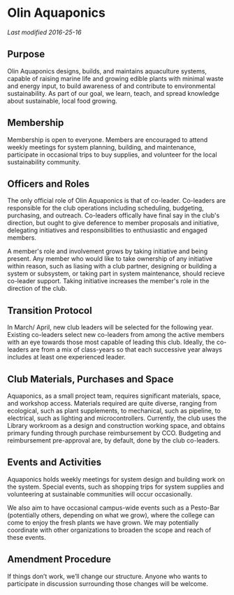 # Olin Aquaponics
*Last modified 2016-25-16*

## Purpose

Olin Aquaponics designs, builds, and maintains aquaculture systems, capable of raising marine life and growing edible plants with minimal waste and energy input, to build awareness of and contribute to environmental sustainability. As part of our goal, we learn, teach, and spread knowledge about sustainable, local food growing.

## Membership

Membership is open to everyone. Members are encouraged to attend weekly meetings for system planning, building, and maintenance, participate in occasional trips to buy supplies, and volunteer for the local sustainability community.

## Officers and Roles

The only official role of Olin Aquaponics is that of co-leader. Co-leaders are responsible for the club operations including scheduling, budgeting, purchasing, and outreach. Co-leaders offically have final say in the club's direction, but  ought to give deference to member proposals and initiative, delegating initiatives and responsibilities to enthusiastic and engaged members.

A member's role and involvement grows by taking initiative and being present. Any member who would like to take ownership of any initiative within reason, such as liasing with a club partner, designing or building a system or subsystem, or taking part in system maintenance, should recieve co-leader support. Taking initiative increases the member's role in the direction of the club.

## Transition Protocol

In March/ April, new club leaders will be selected for the following year. Existing co-leaders select new co-leaders from among the active members with an eye towards those most capable of leading this club. Ideally, the co-leaders are from a mix of class-years so that each successive year always includes at least one experienced leader.

## Club Materials, Purchases and Space

Aquaponics, as a small project team, requires significant materials, space, and workshop access. Materials required are quite diverse, ranging from ecological, such as plant supplements, to mechanical, such as pipeline, to electrical, such as lighting and microcontrollers. Currently, the club uses the Library workroom as a design and construction working space, and obtains primary funding through purchase reimbursement by CCO. Budgeting and reimbursement pre-approval are, by default, done by the club co-leaders.

## Events and Activities

Aquaponics holds weekly meetings for system design and building work on the system. Special events, such as shopping trips for system supplies and volunteering at sustainable communities will occur occasionally.

We also aim to have occasional campus-wide events such as a Pesto-Bar (potentially others, depending on what we grow), where the college can come to enjoy the fresh plants we have grown. We may potentially coordinate with other organizations to broaden the scope and reach of these events.

## Amendment Procedure

If things don’t work, we’ll change our structure.  Anyone who wants to participate in discussion surrounding those changes will be welcome.

